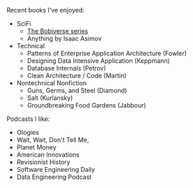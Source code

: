 Recent books I've enjoyed:

* SciFi  
    * [The Bobiverse series](https://bobiverse.fandom.com/wiki/We_Are_Legion_(We_Are_Bob)_Wiki)  
    * Anything by Isaac Asimov  
* Technical  
    * Patterns of Enterprise Application Architecture (Fowler)  
    * Designing Data Intensive Application (Keppmann)  
    * Database Internals (Petrov)  
    * Clean Architecture / Code (Martin)  
* Nontechnical Nonfiction  
    * Guns, Germs, and Steel (Diamond)  
    * Salt (Kurlansky)  
    * Groundbreaking Food Gardens (Jabbour)
    
Podcasts I like:  

* Ologies  
* Wait, Wait, Don't Tell Me,  
* Planet Money  
* American Innovations  
* Revisionist History  
* Software Engineering Daily  
* Data Engineering Podcast  
